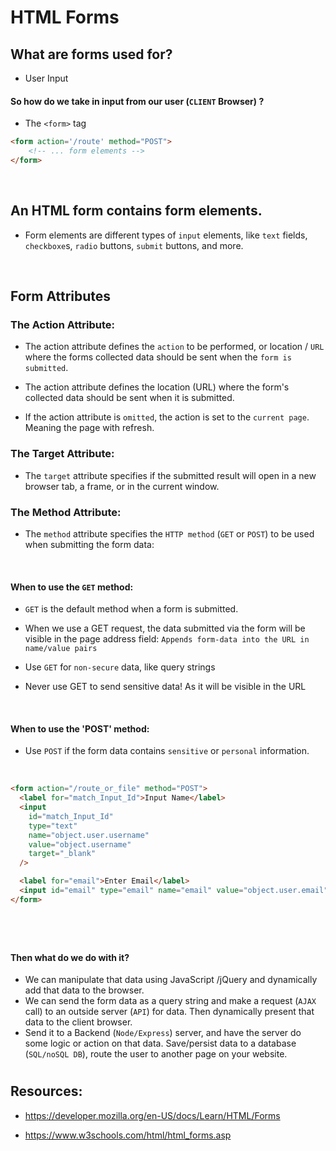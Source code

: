 # HTML Forms

## What are forms used for?

* User Input

#### So how do we take in input from our user (`CLIENT` Browser) ? 

* The `<form>` tag

```html
<form action='/route' method="POST">
    <!-- ... form elements -->
</form>
```

&nbsp;   
## An HTML form contains form elements.

* Form elements are different types of `input` elements, like `text` fields, `checkboxe`s, `radio` buttons, `submit` buttons, and more.

&nbsp;  
## Form Attributes

### The Action Attribute:

* The action attribute defines the `action` to be performed, or location / `URL` where the forms collected data should be sent when the `form is submitted`.
* The action attribute defines the location (URL) where the form's collected data should be sent when it is submitted.

* If the action attribute is `omitted`, the action is set to the `current page`. Meaning the page with refresh. 

### The Target Attribute:

* The `target` attribute specifies if the submitted result will open in a new browser tab, a frame, or in the current window.

### The Method Attribute:

* The `method` attribute specifies the `HTTP method` (`GET` or `POST`) to be used when submitting the form data:

&nbsp;   
#### When to use the `GET` method:
* `GET` is the default method when a form is submitted.

* When we use a GET request, the data submitted via the form will be visible in the page address field: `Appends form-data into the URL in name/value pairs`

* Use `GET` for `non-secure` data, like query strings

* Never use GET to send sensitive data! As it will be visible in the URL

&nbsp;   
#### When to use the 'POST' method:

* Use `POST` if the form data contains `sensitive` or `personal` information.


&nbsp;   
```html
<form action="/route_or_file" method="POST">
  <label for="match_Input_Id">Input Name</label>
  <input
    id="match_Input_Id"
    type="text"
    name="object.user.username"
    value="object.username"
    target="_blank"
  />

  <label for="email">Enter Email</label>
  <input id="email" type="email" name="email" value="object.user.email" />
</form>
```

#
&nbsp;    
#### Then what do we do with it?
* We can manipulate that data using JavaScript /jQuery and dynamically add that data to the browser.
* We can send the form data as a query string and make a request (`AJAX` call) to an outside server (`API`) for data. Then dynamically present that data to the client browser.
* Send it to a Backend (`Node/Express`) server, and have the server do some logic or action on that data. Save/persist data to a database (`SQL/noSQL DB`), route the user to another page on your website.


# 

## Resources:

* https://developer.mozilla.org/en-US/docs/Learn/HTML/Forms

* https://www.w3schools.com/html/html_forms.asp

